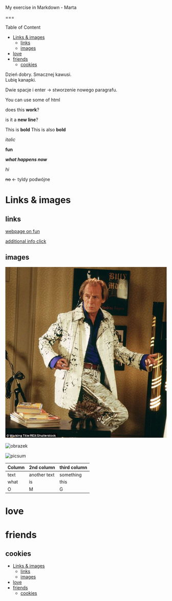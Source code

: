 <!-- Example of title -->
My exercise in Markdown - Marta<!--omit in toc-->

===
<!-- Here comes the table of content -->
Table of Content
- [Links \& images](#links--images)
  - [links](#links)
  - [images](#images)
- [love](#love)
- [friends](#friends)
  - [cookies](#cookies)

<!-- Example of paragraph of text with line break -->
Dzień dobry. Smacznej kawusi.  
Lubię kanapki.

Dwie spacje i enter -> stworzenie nowego paragrafu.


<!-- Example of another paragraph -->

You can use some of html <p> does this __work__? </p> <p>is it a __new line__?


<!-- Example of bold -->
This is **bold**
This is also __bold__ 

<!-- Example of italic  -->
_italic_   

__fun__  

___what happens now___   

_hi_

~~no~~ <- tyldy podwójne

<!-- Example of headers -->
# Links & images

<!-- Example of external link -->
## links

[webpage on fun](https://www.youtube.com/watch?v=dQw4w9WgXcQ&ab_channel=RickAstley)

<!-- Example of link to another file -->
[additional info click](new-file.md)

<!-- Example of an image -->
## images

![obrazek](./images/unnamed.jpg)

<!-- Example of an image with hover text -->
![obrazek](https://upload.wikimedia.org/wikipedia/commons/thumb/6/6d/Moench_2339.jpg/220px-Moench_2339.jpg "death")

![picsum](https://picsum.photos/id/237/200/300)



<!-- Example of equation or inline code -->

<!-- Example of a block of code -->

<!-- Example of code highlighting -->

<!-- Example of quote -->

<!-- Example of bullet list -->

<!-- Example of numbered list -->

<!-- Example of table -->

| Column | 2nd column   | third column |
| ------ | ------------ | ------------ |
| text   | another text | something    |
| what   | is           | this         |
| O      | M            | G            |
     
 

   
 # love
  # friends
  ## cookies

- [Links \& images](#links--images)
  - [links](#links)
  - [images](#images)
- [love](#love)
- [friends](#friends)
  - [cookies](#cookies)


       



<!-- Paragraph after table -->